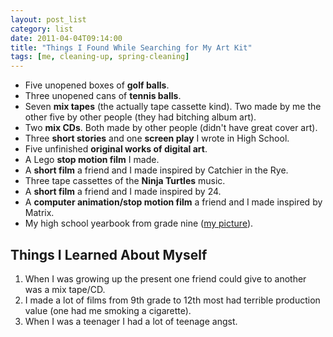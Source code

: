 ```yaml
---
layout: post_list
category: list
date: 2011-04-04T09:14:00
title: "Things I Found While Searching for My Art Kit"
tags: [me, cleaning-up, spring-cleaning]
---
```


* Five unopened boxes of **golf balls**.
* Three unopened cans of **tennis balls**.
* Seven **mix tapes** (the actually tape cassette kind). Two made by me the other five by other people (they had bitching album art).
* Two **mix CDs**. Both made by other people (didn't have great cover art).
* Three **short stories** and one **screen play** I wrote in High School.
* Five unfinished **original works of digital art**.
* A Lego **stop motion film** I made.
* A **short film** a friend and I made inspired by Catchier in the Rye.
* Three tape cassettes of the **Ninja Turtles** music.
* A **short film** a friend and I made inspired by 24.
* A **computer animation/stop motion film** a friend and I made inspired by Matrix.
* My high school yearbook from grade nine ([my picture](http://c.myl.be/5iUZ "Picture from my yearbook when I was fourteen.")).

## Things I Learned About Myself

1. When I was growing up the present one friend could give to another was a mix tape/CD.
2. I made a lot of films from 9th grade to 12th most had terrible production value (one had me smoking a cigarette).
3. When I was a teenager I had a lot of teenage angst.
